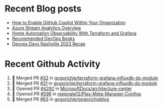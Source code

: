 # Recent Blog posts
<!-- BLOG-POST-LIST:START -->
- [How to Enable GitHub Copilot Within Your Organization](https://www.gogorichie.com/blog/microsoft/githubcopilot-enabling/)
- [Azure Stream Analytics Overview](https://www.gogorichie.com/blog/microsoft/azure-stream-analytics-overview/)
- [Home Automation Observability With Terraform and Grafana](https://www.gogorichie.com/blog/homeautomationobservability/)
- [Recommended DevOps Books](https://www.gogorichie.com/blog/recommendeddevopsbooks/)
- [Devops Days Nashville 2023 Recap](https://www.gogorichie.com/blog/devopsdaysnashville2023recap/)
<!-- BLOG-POST-LIST:END -->


# Recent Github Activity
<!--START_SECTION:activity-->
1. 🎉 Merged PR [#32](https://github.com/gogorichie/terraform-grafana-influxdb-ds-module/pull/32) in [gogorichie/terraform-grafana-influxdb-ds-module](https://github.com/gogorichie/terraform-grafana-influxdb-ds-module)
2. 🎉 Merged PR [#31](https://github.com/gogorichie/terraform-grafana-influxdb-ds-module/pull/31) in [gogorichie/terraform-grafana-influxdb-ds-module](https://github.com/gogorichie/terraform-grafana-influxdb-ds-module)
3. 💪 Opened PR [#4292](https://github.com/MicrosoftDocs/architecture-center/pull/4292) in [MicrosoftDocs/architecture-center](https://github.com/MicrosoftDocs/architecture-center)
4. 💪 Opened PR [#596](https://github.com/meisnate12/Plex-Meta-Manager-Configs/pull/596) in [meisnate12/Plex-Meta-Manager-Configs](https://github.com/meisnate12/Plex-Meta-Manager-Configs)
5. 🎉 Merged PR [#63](https://github.com/gogorichie/gogorichieblog/pull/63) in [gogorichie/gogorichieblog](https://github.com/gogorichie/gogorichieblog)
<!--END_SECTION:activity-->

